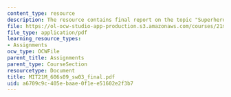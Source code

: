 ```yaml
---
content_type: resource
description: The resource contains final report on the topic "Superhero Costume".
file: https://ol-ocw-studio-app-production.s3.amazonaws.com/courses/21m-606-introduction-to-stagecraft-spring-2009/a6709c9c405ebaae0f1ee51602e2f3b7_MIT21M_606s09_sw03_final.pdf
file_type: application/pdf
learning_resource_types:
- Assignments
ocw_type: OCWFile
parent_title: Assignments
parent_type: CourseSection
resourcetype: Document
title: MIT21M_606s09_sw03_final.pdf
uid: a6709c9c-405e-baae-0f1e-e51602e2f3b7
---
```

